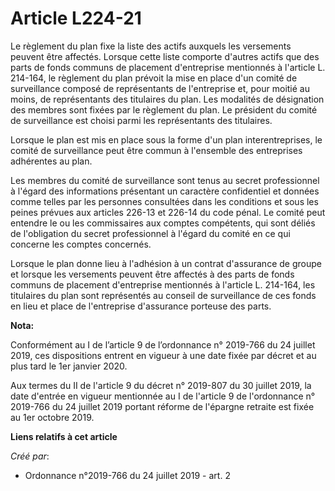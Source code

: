 # Article L224-21

Le règlement du plan fixe la liste des actifs auxquels les versements peuvent être affectés. Lorsque cette liste comporte
d'autres actifs que des parts de fonds communs de placement d'entreprise mentionnés à l'article L. 214-164, le règlement du
plan prévoit la mise en place d'un comité de surveillance composé de représentants de l'entreprise et, pour moitié au moins,
de représentants des titulaires du plan. Les modalités de désignation des membres sont fixées par le règlement du plan. Le
président du comité de surveillance est choisi parmi les représentants des titulaires.

Lorsque le plan est mis en place sous la forme d'un plan interentreprises, le comité de surveillance peut être commun à
l'ensemble des entreprises adhérentes au plan.

Les membres du comité de surveillance sont tenus au secret professionnel à l'égard des informations présentant un caractère
confidentiel et données comme telles par les personnes consultées dans les conditions et sous les peines prévues aux articles
226-13 et 226-14 du code pénal. Le comité peut entendre le ou les commissaires aux comptes compétents, qui sont déliés de
l'obligation du secret professionnel à l'égard du comité en ce qui concerne les comptes concernés.

Lorsque le plan donne lieu à l'adhésion à un contrat d'assurance de groupe et lorsque les versements peuvent être affectés à
des parts de fonds communs de placement d'entreprise mentionnés à l'article L. 214-164, les titulaires du plan sont
représentés au conseil de surveillance de ces fonds en lieu et place de l'entreprise d'assurance porteuse des parts.

**Nota:**

Conformément au I de l’article 9 de l’ordonnance n° 2019-766 du 24 juillet 2019, ces dispositions entrent en vigueur à une
date fixée par décret et au plus tard le 1er janvier 2020.

Aux termes du II de l'article 9 du décret n° 2019-807 du 30 juillet 2019, la date d'entrée en vigueur mentionnée au I de
l'article 9 de l'ordonnance n° 2019-766 du 24 juillet 2019 portant réforme de l'épargne retraite est fixée au 1er octobre
2019.

**Liens relatifs à cet article**

_Créé par_:

  - Ordonnance n°2019-766 du 24 juillet 2019 - art. 2
